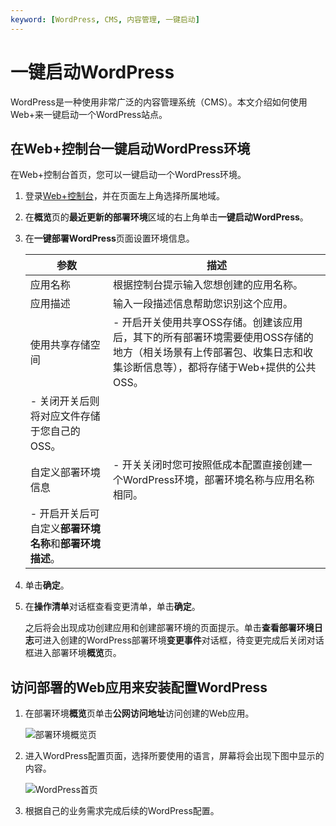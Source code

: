 ```yaml
---
keyword: [WordPress, CMS, 内容管理, 一键启动]
---
```


# 一键启动WordPress

WordPress是一种使用非常广泛的内容管理系统（CMS）。本文介绍如何使用Web+来一键启动一个WordPress站点。

## 在Web+控制台一键启动WordPress环境

在Web+控制台首页，您可以一键启动一个WordPress环境。

1.  登录[Web+控制台](http://webplus-intl.console.aliyun.com/)，并在页面左上角选择所属地域。

2.  在**概览**页的**最近更新的部署环境**区域的右上角单击**一键启动WordPress**。

3.  在**一键部署WordPress**页面设置环境信息。

    |参数|描述|
    |--|--|
    |应用名称|根据控制台提示输入您想创建的应用名称。|
    |应用描述|输入一段描述信息帮助您识别这个应用。|
    |使用共享存储空间|    -   开启开关使用共享OSS存储。创建该应用后，其下的所有部署环境需要使用OSS存储的地方（相关场景有上传部署包、收集日志和收集诊断信息等），都将存储于Web+提供的公共OSS。
    -   关闭开关后则将对应文件存储于您自己的OSS。 |
    |自定义部署环境信息|    -   开关关闭时您可按照低成本配置直接创建一个WordPress环境，部署环境名称与应用名称相同。
    -   开启开关后可自定义**部署环境名称**和**部署环境描述**。 |

4.  单击**确定**。

5.  在**操作清单**对话框查看变更清单，单击**确定**。

    之后将会出现成功创建应用和创建部署环境的页面提示。单击**查看部署环境日志**可进入创建的WordPress部署环境**变更事件**对话框，待变更完成后关闭对话框进入部署环境**概览**页。


## 访问部署的Web应用来安装配置WordPress

1.  在部署环境**概览**页单击**公网访问地址**访问创建的Web应用。

    ![部署环境概览页](https://static-aliyun-doc.oss-cn-hangzhou.aliyuncs.com/assets/img/zh-CN/7335063951/p80749.png)

2.  进入WordPress配置页面，选择所要使用的语言，屏幕将会出现下图中显示的内容。

    ![WordPress首页](https://static-aliyun-doc.oss-cn-hangzhou.aliyuncs.com/assets/img/zh-CN/7335063951/p80752.png)

3.  根据自己的业务需求完成后续的WordPress配置。


